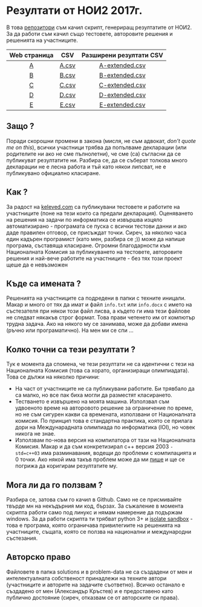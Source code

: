 # Резултати от НОИ2 2017г.
В това [репозитори][github] съм качил скрипт, генериращ резултатите от НОИ2. За да работи
съм качил също тестовете, авторовите решения и решенията на участниците.

|Web страница    |CSV                     |Разширени резултати CSV                   |
|:--------------:|:----------------------:|:----------------------------------------:|
| [A](results/A) | [A.csv](results/A.csv) | [A-extended.csv](results/A-extended.csv) |
| [B](results/B) | [B.csv](results/B.csv) | [B-extended.csv](results/B-extended.csv) |
| [C](results/C) | [C.csv](results/C.csv) | [C-extended.csv](results/C-extended.csv) |
| [D](results/D) | [D.csv](results/D.csv) | [D-extended.csv](results/D-extended.csv) |
| [E](results/E) | [E.csv](results/E.csv) | [E-extended.csv](results/E-extended.csv) |

## Защо ?
Поради скорошни промени в закона (мисля, не съм адвокат, *don't quote me on
this*), всички участници трябва да попълваме декларации (или родителите ни ако не
сме пълнолетни), че сме (са) съгласни да се публикуват резултатите ни. Разбира се, да
се съберат толкова много декларации не е лесна работа и тъй като някои липсват,
не е публикувано официално класиране. 


## Как ?
За радост на [keleved.com][keleved] са публикувани тестовете и работите на 
участниците (поне на тези които са предали декларация). Оценяването на решения на
задачи по информатика се извършва изцяло автоматизирано - програмата се пуска
с всички тестови данни и ако даде правилен отговор, се присъждат точки. Сиреч,
за няколко часа един кадърен програмист (като мен, разбира се ;)) може да напише
програма, съставяща класиране. Огромни благодарности към Националната Комисия за
публикуването на тестовете, авторовите решения и най-вече работите на участниците -
без тях този проект щеше да е невъзможен

## Къде са имената ?
Решенията на участниците са подредени в папки с техните иницали. Макар и много
от тях да имат и файл `info.txt` или `info.docx` с името на състезателя при
някои този файл лисва, а където ги има тези файлове не следват някакъв строг 
формат. Това прави четенето им от компютър трудна задача. Ако на някого му се 
занимава, може да добави имена (ръчно или програматично). На мен ми се спи ...

## Колко точни са тези резултати ?
Тук е момента да спомена, че тези резултати не са идентични с тези на
Националната Комисия (това са хорато, организиращи олимпиадата). Това се дължи
на няколко причини:
 * На част от участниците не са публикувани работите. Би трявбало да са малко, но
   все пак биха могли да разместят класирането.
 * Тестването е извършено на моята машина. Използвал съм удвоеното време на 
   авторовото решение за ограничение по време, но не съм сигурен какви са
   времената, използвани от Националната комисия. По принцип това е стандартна
   практика, която се прилага дори на Междунарадната олимпиада по информатика
   (IOI), но човек никога не знае.
 * Използвам по-нова версия на компилатора от тази на Националната Комисия.
   Макар и да съм конкретизирал c++ версия 2003 `-std=c++03` има разминавания,
   водещи до проблеми с компилацията и 0 точки. Ако някой има такъв проблем може
   да ми [пише][email] и ще се погрижа да коригирам резултатите му.

## Мога ли да го ползвам ?
Разбира се, затова съм го качил в Github. Само не се присмивайте твърде мн на
некъдърния ми код, бързах. За съжаление в момента скрипта работи само под линукс
и нямам намерение да подържам windows. За да работи скрипта ти трябват python 3+
и [isolate sandbox][isolate] - това е програма, която ограничава привилегиите на
решенията на участниците, същата, която се ползва на национални и международни 
състезания.

## Авторско право
Файловете в папка solutions и в problem-data не са създадени от мен и
интелектуалната собственост принадлежи на техните автори (участниците и авторите
на задачите съответно). Всичко останало е създадено от мен (Александър Кръстев)
и е предоставено като публично достояние (сиреч, отказвам се от авторските си
права).

[keleved]: http://keleved.com
[isolate]: https://github.com/ioi/isolate
[email]: mailto:aleks.tcr@gmail.com
[github]: https://github.com/Alaxe/noi2-ranking
